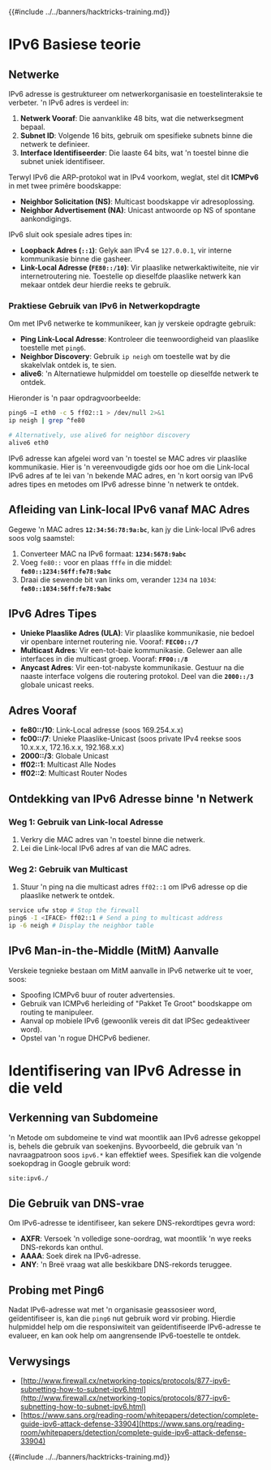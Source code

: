 {{#include ../../banners/hacktricks-training.md}}

# IPv6 Basiese teorie

## Netwerke

IPv6 adresse is gestruktureer om netwerkorganisasie en toestelinteraksie te verbeter. 'n IPv6 adres is verdeel in:

1. **Netwerk Vooraf**: Die aanvanklike 48 bits, wat die netwerksegment bepaal.
2. **Subnet ID**: Volgende 16 bits, gebruik om spesifieke subnets binne die netwerk te definieer.
3. **Interface Identifiseerder**: Die laaste 64 bits, wat 'n toestel binne die subnet uniek identifiseer.

Terwyl IPv6 die ARP-protokol wat in IPv4 voorkom, weglat, stel dit **ICMPv6** in met twee primêre boodskappe:

- **Neighbor Solicitation (NS)**: Multicast boodskappe vir adresoplossing.
- **Neighbor Advertisement (NA)**: Unicast antwoorde op NS of spontane aankondigings.

IPv6 sluit ook spesiale adres tipes in:

- **Loopback Adres (`::1`)**: Gelyk aan IPv4 se `127.0.0.1`, vir interne kommunikasie binne die gasheer.
- **Link-Local Adresse (`FE80::/10`)**: Vir plaaslike netwerkaktiwiteite, nie vir internetroutering nie. Toestelle op dieselfde plaaslike netwerk kan mekaar ontdek deur hierdie reeks te gebruik.

### Praktiese Gebruik van IPv6 in Netwerkopdragte

Om met IPv6 netwerke te kommunikeer, kan jy verskeie opdragte gebruik:

- **Ping Link-Local Adresse**: Kontroleer die teenwoordigheid van plaaslike toestelle met `ping6`.
- **Neighbor Discovery**: Gebruik `ip neigh` om toestelle wat by die skakelvlak ontdek is, te sien.
- **alive6**: 'n Alternatiewe hulpmiddel om toestelle op dieselfde netwerk te ontdek.

Hieronder is 'n paar opdragvoorbeelde:
```bash
ping6 –I eth0 -c 5 ff02::1 > /dev/null 2>&1
ip neigh | grep ^fe80

# Alternatively, use alive6 for neighbor discovery
alive6 eth0
```
IPv6 adresse kan afgelei word van 'n toestel se MAC adres vir plaaslike kommunikasie. Hier is 'n vereenvoudigde gids oor hoe om die Link-local IPv6 adres af te lei van 'n bekende MAC adres, en 'n kort oorsig van IPv6 adres tipes en metodes om IPv6 adresse binne 'n netwerk te ontdek.

## **Afleiding van Link-local IPv6 vanaf MAC Adres**

Gegewe 'n MAC adres **`12:34:56:78:9a:bc`**, kan jy die Link-local IPv6 adres soos volg saamstel:

1. Converteer MAC na IPv6 formaat: **`1234:5678:9abc`**
2. Voeg `fe80::` voor en plaas `fffe` in die middel: **`fe80::1234:56ff:fe78:9abc`**
3. Draai die sewende bit van links om, verander `1234` na `1034`: **`fe80::1034:56ff:fe78:9abc`**

## **IPv6 Adres Tipes**

- **Unieke Plaaslike Adres (ULA)**: Vir plaaslike kommunikasie, nie bedoel vir openbare internet routering nie. Vooraf: **`FEC00::/7`**
- **Multicast Adres**: Vir een-tot-baie kommunikasie. Gelewer aan alle interfaces in die multicast groep. Vooraf: **`FF00::/8`**
- **Anycast Adres**: Vir een-tot-nabyste kommunikasie. Gestuur na die naaste interface volgens die routering protokol. Deel van die **`2000::/3`** globale unicast reeks.

## **Adres Vooraf**

- **fe80::/10**: Link-Local adresse (soos 169.254.x.x)
- **fc00::/7**: Unieke Plaaslike-Unicast (soos private IPv4 reekse soos 10.x.x.x, 172.16.x.x, 192.168.x.x)
- **2000::/3**: Globale Unicast
- **ff02::1**: Multicast Alle Nodes
- **ff02::2**: Multicast Router Nodes

## **Ontdekking van IPv6 Adresse binne 'n Netwerk**

### Weg 1: Gebruik van Link-local Adresse

1. Verkry die MAC adres van 'n toestel binne die netwerk.
2. Lei die Link-local IPv6 adres af van die MAC adres.

### Weg 2: Gebruik van Multicast

1. Stuur 'n ping na die multicast adres `ff02::1` om IPv6 adresse op die plaaslike netwerk te ontdek.
```bash
service ufw stop # Stop the firewall
ping6 -I <IFACE> ff02::1 # Send a ping to multicast address
ip -6 neigh # Display the neighbor table
```
## IPv6 Man-in-the-Middle (MitM) Aanvalle

Verskeie tegnieke bestaan om MitM aanvalle in IPv6 netwerke uit te voer, soos:

- Spoofing ICMPv6 buur of router advertensies.
- Gebruik van ICMPv6 herleiding of "Pakket Te Groot" boodskappe om routing te manipuleer.
- Aanval op mobiele IPv6 (gewoonlik vereis dit dat IPSec gedeaktiveer word).
- Opstel van 'n rogue DHCPv6 bediener.

# Identifisering van IPv6 Adresse in die veld

## Verkenning van Subdomeine

'n Metode om subdomeine te vind wat moontlik aan IPv6 adresse gekoppel is, behels die gebruik van soekenjins. Byvoorbeeld, die gebruik van 'n navraagpatroon soos `ipv6.*` kan effektief wees. Spesifiek kan die volgende soekopdrag in Google gebruik word:
```bash
site:ipv6./
```
## Die Gebruik van DNS-vrae

Om IPv6-adresse te identifiseer, kan sekere DNS-rekordtipes gevra word:

- **AXFR**: Versoek 'n volledige sone-oordrag, wat moontlik 'n wye reeks DNS-rekords kan onthul.
- **AAAA**: Soek direk na IPv6-adresse.
- **ANY**: 'n Breë vraag wat alle beskikbare DNS-rekords teruggee.

## Probing met Ping6

Nadat IPv6-adresse wat met 'n organisasie geassosieer word, geïdentifiseer is, kan die `ping6` nut gebruik word vir probing. Hierdie hulpmiddel help om die responsiwiteit van geïdentifiseerde IPv6-adresse te evalueer, en kan ook help om aangrensende IPv6-toestelle te ontdek.

## Verwysings

- [http://www.firewall.cx/networking-topics/protocols/877-ipv6-subnetting-how-to-subnet-ipv6.html](http://www.firewall.cx/networking-topics/protocols/877-ipv6-subnetting-how-to-subnet-ipv6.html)
- [https://www.sans.org/reading-room/whitepapers/detection/complete-guide-ipv6-attack-defense-33904](https://www.sans.org/reading-room/whitepapers/detection/complete-guide-ipv6-attack-defense-33904)

{{#include ../../banners/hacktricks-training.md}}
